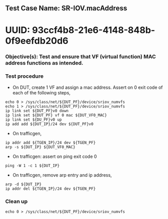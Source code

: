 
## Test Case Name: SR-IOV.macAddress
# UUID: 93ccf4b8-21e6-4148-848b-0f9eefdb20d6

### Objective(s): Test and ensure that VF (virtual function) MAC address functions as intended.

### Test procedure

* On DUT, create 1 VF and assign a mac address. Assert on 0 exit code of each of the following steps,
```
echo 0 > /sys/class/net/${DUT_PF}/device/sriov_numvfs
echo 1 > /sys/class/net/${DUT_PF}/device/sriov_numvfs
ip link set ${DUT_PF}v0 down
ip link set ${DUT_PF} vf 0 mac ${DUT_VF0_MAC}
ip link set ${DU_PF}v0 up
ip add add ${DUT_IP}/24 dev ${DUT_PF}v0
```

* On trafficgen,
```
ip addr add ${TGEN_IP}/24 dev ${TGEN_PF}
arp -s ${DUT_IP} ${DUT_VF0_MAC}
```

* On trafficgen: assert on ping exit code 0
```
ping -W 1 -c 1 ${DUT_IP}
```

* On trafficgen, remove arp entry and ip address,
```
arp -d ${DUT_IP}
ip addr del ${TGEN_IP}/24 dev ${TGEN_PF}
```

### Clean up
```
echo 0 > /sys/class/net/${DUT_PF}/device/sriov_numvfs
```
